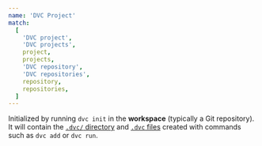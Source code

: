 ```yaml
---
name: 'DVC Project'
match:
  [
    'DVC project',
    'DVC projects',
    project,
    projects,
    'DVC repository',
    'DVC repositories',
    repository,
    repositories,
  ]
---
```


Initialized by running `dvc init` in the **workspace** (typically a Git
repository). It will contain the
[`.dvc/` directory](/doc/user-guide/dvc-files-and-directories) and
[`.dvc` files](/doc/user-guide/dvc-file-format) created with commands such as
`dvc add` or `dvc run`.
